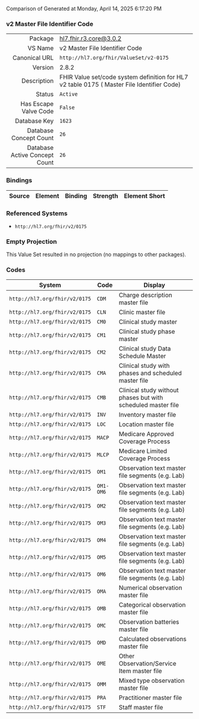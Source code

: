 Comparison of 
Generated at Monday, April 14, 2025 6:17:20 PM

### v2 Master File Identifier Code

|      |     |
| ---: | --- |
| Package | hl7.fhir.r3.core@3.0.2 |
| VS Name | v2 Master File Identifier Code |
| Canonical URL | `http://hl7.org/fhir/ValueSet/v2-0175` |
| Version | 2.8.2 |
| Description | FHIR Value set/code system definition for HL7 v2 table 0175 ( Master File Identifier Code) |
| Status | `Active` |
| Has Escape Valve Code | `False` |
| Database Key | `1623` |
| Database Concept Count | `26` |
| Database Active Concept Count | `26` |
### Bindings

| Source | Element | Binding | Strength | Element Short |
| ------ | ------- | ------- | -------- | ------------- |

### Referenced Systems

* `http://hl7.org/fhir/v2/0175`
### Empty Projection

This Value Set resulted in no projection (no mappings to other packages).

### Codes

| System | Code | Display |
| ------ | ---- | ------- |
| `http://hl7.org/fhir/v2/0175` | `CDM` | Charge description master file |
| `http://hl7.org/fhir/v2/0175` | `CLN` | Clinic master file |
| `http://hl7.org/fhir/v2/0175` | `CM0` | Clinical study master |
| `http://hl7.org/fhir/v2/0175` | `CM1` | Clinical study phase master |
| `http://hl7.org/fhir/v2/0175` | `CM2` | Clinical study Data Schedule Master |
| `http://hl7.org/fhir/v2/0175` | `CMA` | Clinical study with phases and scheduled master file |
| `http://hl7.org/fhir/v2/0175` | `CMB` | Clinical study without phases but with scheduled master file |
| `http://hl7.org/fhir/v2/0175` | `INV` | Inventory master file |
| `http://hl7.org/fhir/v2/0175` | `LOC` | Location master file |
| `http://hl7.org/fhir/v2/0175` | `MACP` | Medicare Approved Coverage Process |
| `http://hl7.org/fhir/v2/0175` | `MLCP` | Medicare Limited Coverage Process |
| `http://hl7.org/fhir/v2/0175` | `OM1` | Observation text master file segments (e.g. Lab) |
| `http://hl7.org/fhir/v2/0175` | `OM1-OM6` | Observation text master file segments (e.g. Lab) |
| `http://hl7.org/fhir/v2/0175` | `OM2` | Observation text master file segments (e.g. Lab) |
| `http://hl7.org/fhir/v2/0175` | `OM3` | Observation text master file segments (e.g. Lab) |
| `http://hl7.org/fhir/v2/0175` | `OM4` | Observation text master file segments (e.g. Lab) |
| `http://hl7.org/fhir/v2/0175` | `OM5` | Observation text master file segments (e.g. Lab) |
| `http://hl7.org/fhir/v2/0175` | `OM6` | Observation text master file segments (e.g. Lab) |
| `http://hl7.org/fhir/v2/0175` | `OMA` | Numerical observation master file |
| `http://hl7.org/fhir/v2/0175` | `OMB` | Categorical observation master file |
| `http://hl7.org/fhir/v2/0175` | `OMC` | Observation batteries master file |
| `http://hl7.org/fhir/v2/0175` | `OMD` | Calculated observations master file |
| `http://hl7.org/fhir/v2/0175` | `OME` | Other Observation/Service Item master file |
| `http://hl7.org/fhir/v2/0175` | `OMM` | Mixed type observation master file |
| `http://hl7.org/fhir/v2/0175` | `PRA` | Practitioner master file |
| `http://hl7.org/fhir/v2/0175` | `STF` | Staff master file |
